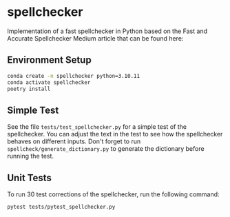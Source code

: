 # spellchecker
Implementation of a fast spellchecker in Python based on the Fast and Accurate Spellchecker Medium article that can be found here: 

## Environment Setup
```bash
conda create -n spellchecker python=3.10.11
conda activate spellchecker
poetry install
```

## Simple Test
See the file `tests/test_spellchecker.py` for a simple test of the spellchecker. You can adjust the text in the test to see how the spellchecker behaves on different inputs. Don't forget to run `spellcheck/generate_dictionary.py` to generate the dictionary before running the test.

## Unit Tests
To run 30 test corrections of the spellchecker, run the following command:
```bash
pytest tests/pytest_spellchecker.py
``````
